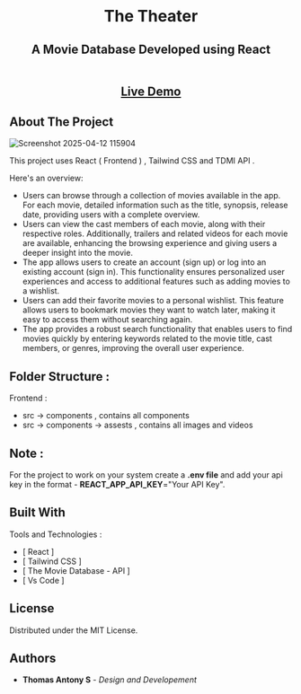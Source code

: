 <br/>
<p align="center">
 
  <h1 align="center">The Theater</h1>

  <h2 align="center">
    A Movie Database Developed using React<br>
    <br/>
    <br/>
    <a href="https://the-theater.vercel.app/" />Live Demo</a>
  </h2>
</p>



## About The Project
![Screenshot 2025-04-12 115904](https://github.com/user-attachments/assets/2e1daf85-2257-4afa-b25e-5a2b1eaa9275)



This project uses React ( Frontend ) , Tailwind CSS and TDMI API . 

Here's an overview:
* Users can browse through a collection of movies available in the app. For each movie, detailed information such as the title, synopsis, release date, providing users with a complete overview.
* Users can view the cast members of each movie, along with their respective roles. Additionally, trailers and related videos for each movie are available, enhancing the browsing experience and giving users a deeper insight into the movie.
* The app allows users to create an account (sign up) or log into an existing account (sign in). This functionality ensures personalized user experiences and access to additional features such as adding movies to a wishlist.
* Users can add their favorite movies to a personal wishlist. This feature allows users to bookmark movies they want to watch later, making it easy to access them without searching again.
* The app provides a robust search functionality that enables users to find movies quickly by entering keywords related to the movie title, cast members, or genres, improving the overall user experience.

## Folder Structure :

Frontend :
* src -> components , contains all components
* src -> components -> assests , contains all images and videos

## Note :
For the project to work on your system create a **.env file** and add your api key in the format - **REACT_APP_API_KEY**="Your API Key".


## Built With

Tools and Technologies :

* [ React ]
* [ Tailwind CSS ]
* [ The Movie Database - API ]
* [ Vs Code ]

## License

Distributed under the MIT License.

## Authors

* **Thomas Antony S**  - *Design and Developement*
